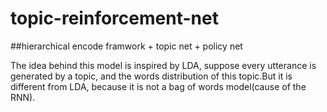 # topic-reinforcement-net

##hierarchical encode framwork + topic net + policy net

The idea behind this model is inspired by LDA, suppose every utterance is generated by a topic, and the words distribution of this topic.But it is different from LDA, because it is not a bag of words model(cause of the RNN).

